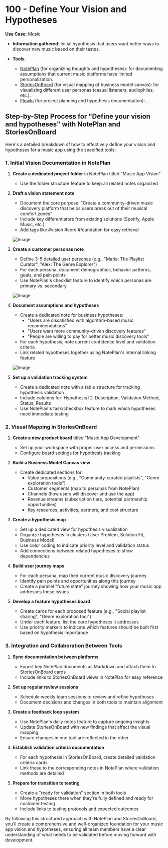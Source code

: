 # 100 - Define Your Vision and Hypotheses

**Use Case**: Music

* **Information gathered**: Initial hypothesis that users want better ways to discover new music based on their tastes.

* **Tools**: 

  - [NotePlan](https://app.noteplan.co/) (for organizing thoughts and hypotheses): for documenting assumptions that current music platforms have limited personalization. 
  - [StoriesOnBoard](https://storiesonboard.com/) (for visual mapping of business model canvas): for visualizing different user personas (casual listeners, audiophiles, etc.).
  - [Flowlu](https://www.flowlu.com/) (for project planning and hypothesis documentation): ...

## Step-by-Step Process for "Define your vision and hypotheses" with NotePlan and StoriesOnBoard

Here's a detailed breakdown of how to effectively define your vision and hypotheses for a music app using the specified tools:

### 1. Initial Vision Documentation in NotePlan

1. **Create a dedicated project folder** in NotePlan titled "Music App Vision"
   - Use the folder structure feature to keep all related notes organized

2. **Draft a vision statement note**
   - Document the core purpose: "Create a community-driven music discovery platform that helps users break out of their musical comfort zones"
   - Include key differentiators from existing solutions (Spotify, Apple Music, etc.)
   - Add tags like #vision #core #foundation for easy retrieval
  
   ![Image](https://github.com/user-attachments/assets/768739d9-bb47-4aef-ad1d-d5183dc2d760)

3. **Create a customer personas note**
   - Define 3-5 detailed user personas (e.g., "Maria: The Playlist Curator", "Alex: The Genre Explorer")
   - For each persona, document demographics, behavior patterns, goals, and pain points
   - Use NotePlan's checklist feature to identify which personas are primary vs. secondary
  
   ![Image](https://github.com/user-attachments/assets/b41476c1-494e-4bd1-ac3d-09fbe4dbfc7a)

4. **Document assumptions and hypotheses**
   - Create a dedicated note for business hypotheses:
     * "Users are dissatisfied with algorithm-based music recommendations"
     * "Users want more community-driven discovery features"
     * "People are willing to pay for better music discovery tools"
   - For each hypothesis, note current confidence level and validation criteria
   - Link related hypotheses together using NotePlan's internal linking feature
  
   ![Image](https://github.com/user-attachments/assets/d7db305d-9152-4b37-9b7f-bd1f0096c7fc)

5. **Set up a validation tracking system**
   - Create a dedicated note with a table structure for tracking hypothesis validation
   - Include columns for: Hypothesis ID, Description, Validation Method, Status, Results
   - Use NotePlan's task/checkbox feature to mark which hypotheses need immediate testing

### 2. Visual Mapping in StoriesOnBoard

1. **Create a new product board** titled "Music App Development"
   - Set up your workspace with proper user access and permissions
   - Configure board settings for hypothesis tracking

2. **Build a Business Model Canvas view**
   - Create dedicated sections for:
     * Value propositions (e.g., "Community-curated playlists", "Genre exploration tools")
     * Customer segments (map to personas from NotePlan)
     * Channels (how users will discover and use the app)
     * Revenue streams (subscription tiers, potential partnership opportunities)
     * Key resources, activities, partners, and cost structure

3. **Create a hypothesis map**
   - Set up a dedicated view for hypothesis visualization
   - Organize hypotheses in clusters (User Problem, Solution Fit, Business Model)
   - Use color coding to indicate priority level and validation status
   - Add connections between related hypotheses to show dependencies

4. **Build user journey maps**
   - For each persona, map their current music discovery journey
   - Identify pain points and opportunities along this journey
   - Create a parallel "future state" journey showing how your music app addresses these issues

5. **Develop a feature hypotheses board**
   - Create cards for each proposed feature (e.g., "Social playlist sharing", "Genre exploration tool")
   - Under each feature, list the core hypotheses it addresses
   - Use priority markers to indicate which features should be built first based on hypothesis importance

### 3. Integration and Collaboration Between Tools

1. **Sync documentation between platforms**
   - Export key NotePlan documents as Markdown and attach them to StoriesOnBoard cards
   - Include links to StoriesOnBoard views in NotePlan for easy reference

2. **Set up regular review sessions**
   - Schedule weekly team sessions to review and refine hypotheses
   - Document decisions and changes in both tools to maintain alignment

3. **Create a feedback loop system**
   - Use NotePlan's daily notes feature to capture ongoing insights
   - Update StoriesOnBoard with new findings that affect the visual mapping
   - Ensure changes in one tool are reflected in the other

4. **Establish validation criteria documentation**
   - For each hypothesis in StoriesOnBoard, create detailed validation criteria cards
   - Link these to the corresponding notes in NotePlan where validation methods are detailed

5. **Prepare for transition to testing**
   - Create a "ready for validation" section in both tools
   - Move hypotheses there when they're fully defined and ready for customer testing
   - Include links to testing protocols and expected outcomes

By following this structured approach with NotePlan and StoriesOnBoard, you'll create a comprehensive and well-organized foundation for your music app vision and hypotheses, ensuring all team members have a clear understanding of what needs to be validated before moving forward with development.
